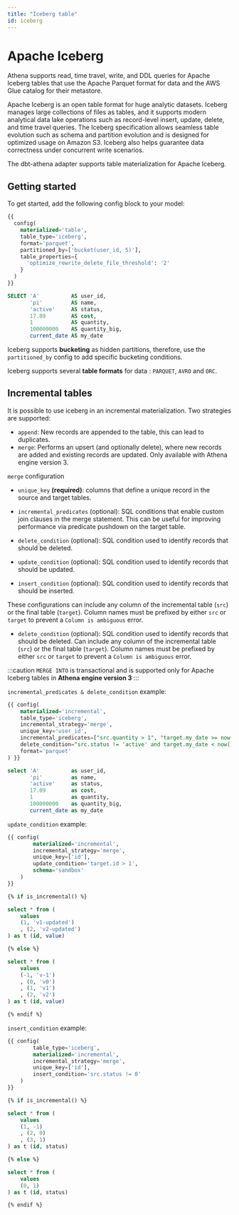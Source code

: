 ```yaml
---
title: "Iceberg table"
id: iceberg
---
```


# Apache Iceberg

Athena supports read, time travel, write, and DDL queries for Apache Iceberg tables that use the Apache Parquet format
for data and the AWS Glue catalog for their metastore.

Apache Iceberg is an open table format for huge analytic datasets.
Iceberg manages large collections of files as tables, and it supports modern analytical data lake operations such as
record-level insert, update, delete, and time travel queries.
The Iceberg specification allows seamless table evolution such as schema and partition evolution and is designed for
optimized usage on Amazon S3.
Iceberg also helps guarantee data correctness under concurrent write scenarios.

The dbt-athena adapter supports table materialization for Apache Iceberg.

## Getting started

To get started, add the following config block to your model:

```sql
{{
  config(
    materialized='table',
    table_type='iceberg',
    format='parquet',
    partitioned_by=['bucket(user_id, 5)'],
    table_properties={
      'optimize_rewrite_delete_file_threshold': '2'
    }
  )
}}

SELECT 'A'          AS user_id,
       'pi'         AS name,
       'active'     AS status,
       17.89        AS cost,
       1            AS quantity,
       100000000    AS quantity_big,
       current_date AS my_date
```

Iceberg supports **bucketing** as hidden partitions, therefore, use the `partitioned_by` config to add specific
bucketing conditions.

Iceberg supports several **table formats** for data : `PARQUET`, `AVRO` and `ORC`.

## Incremental tables

It is possible to use iceberg in an incremental materialization. Two strategies are supported:

- `append`: New records are appended to the table, this can lead to duplicates.
- `merge`: Performs an upsert (and optionally delete), where new records are added and existing records are updated.
  Only available with Athena engine version 3.

`merge` configuration

- `unique_key` **(required)**: columns that define a unique record in the source and target tables.

<VersionBlock firstVersion="1.5.1">

- `incremental_predicates` (optional): SQL conditions that enable custom join clauses in the merge statement. This can
  be useful for improving performance via predicate pushdown on the target table.

- `delete_condition` (optional): SQL condition used to identify records that should be deleted.

<VersionBlock firstVersion="1.6.2">

- `update_condition` (optional): SQL condition used to identify records that should be updated.

</VersionBlock>

<VersionBlock firstVersion="1.6.4">

- `insert_condition` (optional): SQL condition used to identify records that should be inserted.

</VersionBlock>

These configurations can include any column of the incremental table (`src`) or the final table (`target`).
Column names must be prefixed by either `src` or `target` to prevent a `Column is ambiguous` error.

</VersionBlock>

<VersionBlock firstVersion="1.4.4">

- `delete_condition` (optional): SQL condition used to identify records that should be deleted. Can include any column
  of the incremental table (`src`) or the final table (`target`). Column names must be prefixed by either `src`
  or `target` to prevent a `Column is ambiguous` error.

</VersionBlock>

:::caution
`MERGE INTO` is transactional and is supported only for Apache Iceberg tables in **Athena engine version 3**
:::

`incremental_predicates & delete_condition` example:

```sql
{{ config(
    materialized='incremental',
    table_type='iceberg',
    incremental_strategy='merge',
    unique_key='user_id',
    incremental_predicates=["src.quantity > 1", "target.my_date >= now() - interval '4' year"],
    delete_condition="src.status != 'active' and target.my_date < now() - interval '2' year",
    format='parquet'
) }}

select 'A'          as user_id,
       'pi'         as name,
       'active'     as status,
       17.89        as cost,
       1            as quantity,
       100000000    as quantity_big,
       current_date as my_date
```

<VersionBlock firstVersion="1.6.2">

`update_condition` example:

```sql
{{ config(
        materialized='incremental',
        incremental_strategy='merge',
        unique_key=['id'],
        update_condition='target.id > 1',
        schema='sandbox'
    )
}}

{% if is_incremental() %}

select * from (
    values
    (1, 'v1-updated')
    , (2, 'v2-updated')
) as t (id, value)

{% else %}

select * from (
    values
    (-1, 'v-1')
    , (0, 'v0')
    , (1, 'v1')
    , (2, 'v2')
) as t (id, value)

{% endif %}
```

</VersionBlock>

<VersionBlock firstVersion="1.6.4">

`insert_condition` example:

```sql
{{ config(
        table_type='iceberg',
        materialized='incremental',
        incremental_strategy='merge',
        unique_key=['id'],
        insert_condition='src.status != 0'
    )
}}

{% if is_incremental() %}

select * from (
    values
    (1, -1)
    , (2, 0)
    , (3, 1)
) as t (id, status)

{% else %}

select * from (
    values
    (0, 1)
) as t (id, status)

{% endif %}
```

</VersionBlock>
